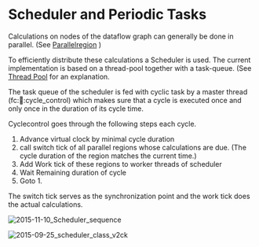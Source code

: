 # Scheduler and Periodic Tasks

Calculations on nodes of the dataflow graph can generally be done in parallel. (See [Parallelregion](md_docs_ParallelRegion.html) )

To efficiently distribute these calculations a Scheduler is used.
The current implementation is based on a thread-pool together with a task-queue. (See [Thread Pool](https://en.wikipedia.org/wiki/Thread_pool_pattern) for an explanation.

The task queue of the scheduler is fed with cyclic task by a master thread (fc::thread::cycle_control) which makes sure that a cycle is executed once and only once in the duration of its cycle time.

Cyclecontrol goes through the following steps each cycle.
1. Advance virtual clock by minimal cycle duration
2. call switch tick of all parallel regions whose calculations are due. (The cycle duration of the region matches the current time.)
3. Add Work tick of these regions to worker threads of scheduler
4. Wait Remaining duration of cycle
5. Goto 1.

The switch tick serves as the synchronization point and the work tick does the actual calculations.

![2015-11-10_Scheduler_sequence](2015-11-10_Scheduler_sequence.png)

![2015-09-25_scheduler_class_v2ck](2015-09-25_scheduler_class_v2ck.png)
